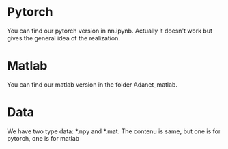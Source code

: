 
# Pytorch
You can find our pytorch version in nn.ipynb. Actually it doesn't work but gives the general idea of the realization.

# Matlab
You can find our matlab version in the folder Adanet_matlab.

# Data
We have two type data: *.npy and *.mat. The contenu is same, but one is for pytorch, one is for matlab 
